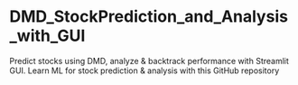 # DMD_StockPrediction_and_Analysis_with_GUI
Predict stocks using DMD, analyze &amp; backtrack performance with Streamlit GUI. Learn ML for stock prediction &amp; analysis with this GitHub repository

